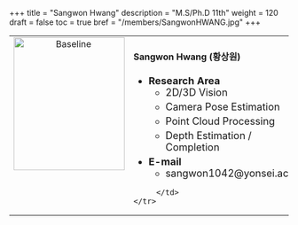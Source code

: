 +++
title = "Sangwon Hwang"
description = "M.S/Ph.D 11th"
weight = 120
draft = false
toc = true
bref = "/members/SangwonHWANG.jpg"
+++

<table>
    <tr>
       <td width="280" align="center" valign="top">
          <img alt="Baseline" width="200px" height="240" src="/members/SangwonHWANG.jpg">
       </td>
       <td>
            <h4>Sangwon Hwang (황상원)</h4>
            <ul class="member_info">
                <li style="font-size: 18px"><b>Research Area</b>
                    <ul class="interest">
                        <li style="margin-bottom: 5px">2D/3D Vision</li>
                        <li style="margin-bottom: 5px">Camera Pose Estimation</li>
                        <li style="margin-bottom: 5px">Point Cloud Processing</li>
                        <li style="margin-bottom: 5px">Depth Estimation / Completion</li> 
                    </ul>
                </li>
                <li style="font-size: 18px"><b>E-mail</b>
                    <ul>
                        <li style="margin-bottom: 5px">sangwon1042@yonsei.ac.kr</li>
                    </ul>
                </li>
            </ul>


         </td>
    </tr>
</table>